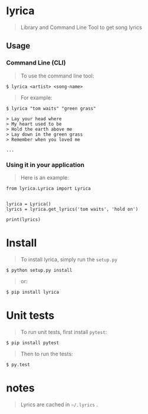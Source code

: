 # lyrica
> Library and Command Line Tool to get song lyrics


## Usage
### Command Line (CLI)
> To use the command line tool:

    $ lyrica <artist> <song-name>


> For example:

    $ lyrica "tom waits" "green grass"

    > Lay your head where
    > My heart used to be
    > Hold the earth above me
    > Lay down in the green grass
    > Remember when you loved me

    ...

### Using it in your application
> Here is an example:

    from lyrica.Lyrica import Lyrica

    
    lyrica = Lyrica()
    lyrics = lyrica.get_lyrics('tom waits', 'hold on')

    print(lyrics)

# Install
> To install lyrica, simply run the `setup.py`

    $ python setup.py install

> or:

    $ pip install lyrica

# Unit tests
> To run unit tests, first install `pytest`:

    $ pip install pytest

> Then to run the tests:

    $ py.test

# notes
> Lyrics are cached in `~/.lyrics` .
